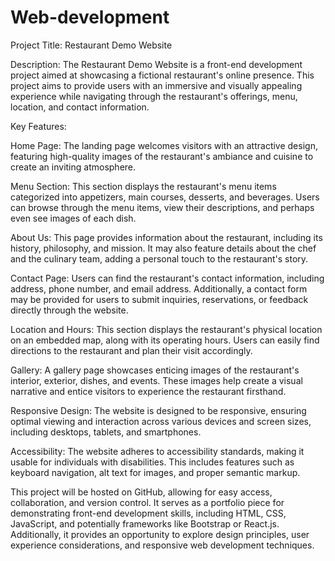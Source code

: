 # Web-development
Project Title: Restaurant Demo Website

Description:
The Restaurant Demo Website is a front-end development project aimed at showcasing a fictional restaurant's online presence. This project aims to provide users with an immersive and visually appealing experience while navigating through the restaurant's offerings, menu, location, and contact information.

Key Features:

Home Page: The landing page welcomes visitors with an attractive design, featuring high-quality images of the restaurant's ambiance and cuisine to create an inviting atmosphere.

Menu Section: This section displays the restaurant's menu items categorized into appetizers, main courses, desserts, and beverages. Users can browse through the menu items, view their descriptions, and perhaps even see images of each dish.

About Us: This page provides information about the restaurant, including its history, philosophy, and mission. It may also feature details about the chef and the culinary team, adding a personal touch to the restaurant's story.

Contact Page: Users can find the restaurant's contact information, including address, phone number, and email address. Additionally, a contact form may be provided for users to submit inquiries, reservations, or feedback directly through the website.

Location and Hours: This section displays the restaurant's physical location on an embedded map, along with its operating hours. Users can easily find directions to the restaurant and plan their visit accordingly.

Gallery: A gallery page showcases enticing images of the restaurant's interior, exterior, dishes, and events. These images help create a visual narrative and entice visitors to experience the restaurant firsthand.

Responsive Design: The website is designed to be responsive, ensuring optimal viewing and interaction across various devices and screen sizes, including desktops, tablets, and smartphones.

Accessibility: The website adheres to accessibility standards, making it usable for individuals with disabilities. This includes features such as keyboard navigation, alt text for images, and proper semantic markup.

This project will be hosted on GitHub, allowing for easy access, collaboration, and version control. It serves as a portfolio piece for demonstrating front-end development skills, including HTML, CSS, JavaScript, and potentially frameworks like Bootstrap or React.js. Additionally, it provides an opportunity to explore design principles, user experience considerations, and responsive web development techniques.






